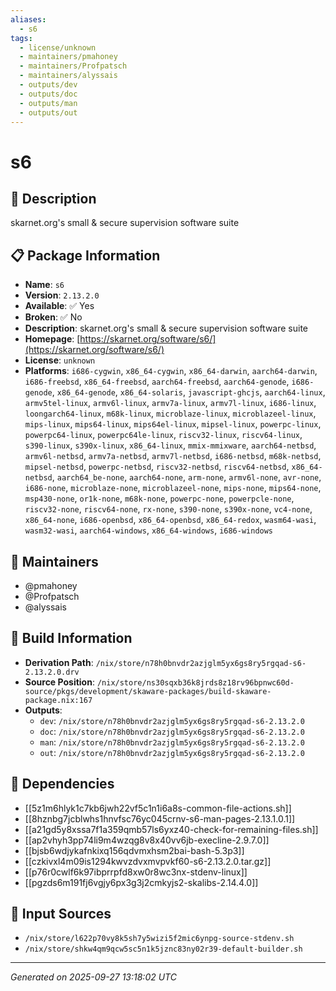 ```yaml
---
aliases:
  - s6
tags:
  - license/unknown
  - maintainers/pmahoney
  - maintainers/Profpatsch
  - maintainers/alyssais
  - outputs/dev
  - outputs/doc
  - outputs/man
  - outputs/out
---
```


# s6

## 📝 Description

skarnet.org's small & secure supervision software suite

## 📋 Package Information

- **Name**: `s6`
- **Version**: `2.13.2.0`
- **Available**: ✅ Yes
- **Broken**: ✅ No
- **Description**: skarnet.org's small & secure supervision software suite
- **Homepage**: [https://skarnet.org/software/s6/](https://skarnet.org/software/s6/)
- **License**: `unknown`
- **Platforms**: `i686-cygwin`, `x86_64-cygwin`, `x86_64-darwin`, `aarch64-darwin`, `i686-freebsd`, `x86_64-freebsd`, `aarch64-freebsd`, `aarch64-genode`, `i686-genode`, `x86_64-genode`, `x86_64-solaris`, `javascript-ghcjs`, `aarch64-linux`, `armv5tel-linux`, `armv6l-linux`, `armv7a-linux`, `armv7l-linux`, `i686-linux`, `loongarch64-linux`, `m68k-linux`, `microblaze-linux`, `microblazeel-linux`, `mips-linux`, `mips64-linux`, `mips64el-linux`, `mipsel-linux`, `powerpc-linux`, `powerpc64-linux`, `powerpc64le-linux`, `riscv32-linux`, `riscv64-linux`, `s390-linux`, `s390x-linux`, `x86_64-linux`, `mmix-mmixware`, `aarch64-netbsd`, `armv6l-netbsd`, `armv7a-netbsd`, `armv7l-netbsd`, `i686-netbsd`, `m68k-netbsd`, `mipsel-netbsd`, `powerpc-netbsd`, `riscv32-netbsd`, `riscv64-netbsd`, `x86_64-netbsd`, `aarch64_be-none`, `aarch64-none`, `arm-none`, `armv6l-none`, `avr-none`, `i686-none`, `microblaze-none`, `microblazeel-none`, `mips-none`, `mips64-none`, `msp430-none`, `or1k-none`, `m68k-none`, `powerpc-none`, `powerpcle-none`, `riscv32-none`, `riscv64-none`, `rx-none`, `s390-none`, `s390x-none`, `vc4-none`, `x86_64-none`, `i686-openbsd`, `x86_64-openbsd`, `x86_64-redox`, `wasm64-wasi`, `wasm32-wasi`, `aarch64-windows`, `x86_64-windows`, `i686-windows`
## 👥 Maintainers

- @pmahoney
- @Profpatsch
- @alyssais


## 🔧 Build Information

- **Derivation Path**: `/nix/store/n78h0bnvdr2azjglm5yx6gs8ry5rgqad-s6-2.13.2.0.drv`
- **Source Position**: `/nix/store/ns30sqxb36k8jrds8z18rv96bpnwc60d-source/pkgs/development/skaware-packages/build-skaware-package.nix:167`
- **Outputs**:
  - `dev`:  `/nix/store/n78h0bnvdr2azjglm5yx6gs8ry5rgqad-s6-2.13.2.0`
  - `doc`:  `/nix/store/n78h0bnvdr2azjglm5yx6gs8ry5rgqad-s6-2.13.2.0`
  - `man`:  `/nix/store/n78h0bnvdr2azjglm5yx6gs8ry5rgqad-s6-2.13.2.0`
  - `out`:  `/nix/store/n78h0bnvdr2azjglm5yx6gs8ry5rgqad-s6-2.13.2.0`

## 🔗 Dependencies

- [[5z1m6hlyk1c7kb6jwh22vf5c1n1i6a8s-common-file-actions.sh]]
- [[8hznbg7jcblwhs1hnvfsc76yc045crnv-s6-man-pages-2.13.1.0.1]]
- [[a21gd5y8xssa7f1a359qmb57ls6yxz40-check-for-remaining-files.sh]]
- [[ap2vhyh3pp74li9m4wzqg8v8x40vv6jb-execline-2.9.7.0]]
- [[bjsb6wdjykafnkixq156qdvmxhsm2bai-bash-5.3p3]]
- [[czkivxl4m09is1294kwvzdvxmvpvkf60-s6-2.13.2.0.tar.gz]]
- [[p76r0cwlf6k97ibprrpfd8xw0r8wc3nx-stdenv-linux]]
- [[pgzds6m191fj6vgjy6px3g3j2cmkyjs2-skalibs-2.14.4.0]]

## 📁 Input Sources

- `/nix/store/l622p70vy8k5sh7y5wizi5f2mic6ynpg-source-stdenv.sh`
- `/nix/store/shkw4qm9qcw5sc5n1k5jznc83ny02r39-default-builder.sh`

---
*Generated on 2025-09-27 13:18:02 UTC*
